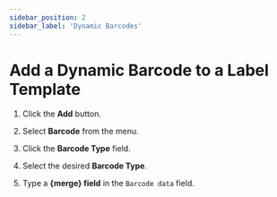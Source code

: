 ```yaml
---
sidebar_position: 2
sidebar_label: 'Dynamic Barcodes'
---
```


# Add a Dynamic Barcode to a Label Template

1. Click the **Add** button.

1. Select **Barcode** from the menu.

1. Click the **Barcode Type** field.

1. Select the desired **Barcode Type**.

1. Type a **{merge} field** in the `Barcode data` field.